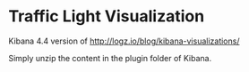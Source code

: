 # Traffic Light Visualization
Kibana 4.4 version of http://logz.io/blog/kibana-visualizations/

Simply unzip the content in the plugin folder of Kibana.
